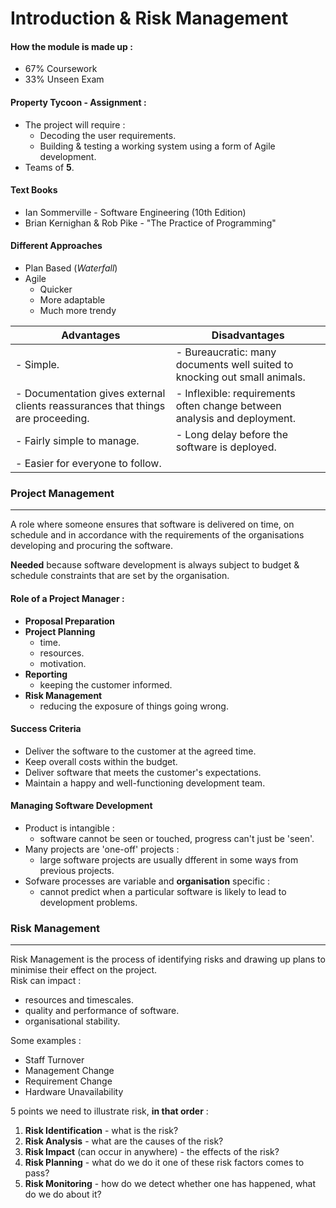 # Introduction & Risk Management

#### How the module is made up :
- 67% Coursework
- 33% Unseen Exam

#### Property Tycoon - Assignment :
- The project will require :
	- Decoding the user requirements.
	- Building & testing a working system using a form of Agile development.
- Teams of **5**.

#### Text Books
- Ian Sommerville - Software Engineering (10th Edition)
- Brian Kernighan & Rob Pike - "The Practice of Programming"

#### Different Approaches
- Plan Based (*Waterfall*)
- Agile
	- Quicker
	- More adaptable
	- Much more trendy

| Advantages                                                                     | Disadvantages                                 
|--------------------------------------------------------------------------------|-----------------------------------------------
| - Simple.                                                                      | - Bureaucratic: many documents well suited to knocking out small animals.                               
| - Documentation gives external clients reassurances that things are proceeding.| - Inflexible: requirements often change between analysis and deployment.                                  
| - Fairly simple to manage.                                                     | - Long delay before the software is deployed.
| - Easier for everyone to follow.                                               |
### Project Management
--------------------------------------------------
A role where someone ensures that software is delivered on time, on schedule and in accordance with the requirements of the organisations developing and procuring the software. <br>

**Needed** because software development is always subject to budget & schedule constraints that are set by the organisation.

#### Role of a Project Manager :
- **Proposal Preparation**
- **Project Planning**
	- time.
	- resources.
	- motivation.
- **Reporting**
	- keeping the customer informed.
- **Risk Management**
	- reducing the exposure of things going wrong.

#### Success Criteria
- Deliver the software to the customer at the agreed time.
- Keep overall costs within the budget.
- Deliver software that meets the customer's expectations.
- Maintain a happy and well-functioning development team.

#### Managing Software Development
- Product is intangible :
	- software cannot be seen or touched, progress can't just be 'seen'.
- Many projects are 'one-off' projects :
	- large software projects are usually dfferent in some ways from previous projects.
- Sofware processes are variable and **organisation** specific :
	- cannot predict when a particular software is likely to lead to development problems.

### Risk Management
--------------------------------------------------
Risk Management is the process of identifying risks and drawing up plans to minimise their effect on the project. <br>
Risk can impact :
- resources and timescales.
- quality and performance of software.
- organisational stability.

Some examples :
- Staff Turnover
- Management Change
- Requirement Change
- Hardware Unavailability

5 points we need to illustrate risk, **in that order** :
1. **Risk Identification** - what is the risk?
1. **Risk Analysis** - what are the causes of the risk?
1. **Risk Impact** (can occur in anywhere) - the effects of the risk?
1. **Risk Planning** - what do we do it one of these risk factors comes to pass?
1. **Risk Monitoring** - how do we detect whether one has happened, what do we do about it?
